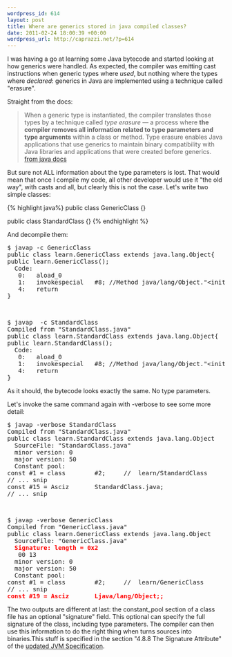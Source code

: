 ```yaml
--- 
wordpress_id: 614
layout: post
title: Where are generics stored in java compiled classes?
date: 2011-02-24 18:00:39 +00:00
wordpress_url: http://caprazzi.net/?p=614
---
```

I was having a go at learning some Java bytecode and started looking at how generics were handled. As expected, the compiler was emitting cast instructions when generic types where _used_, but nothing where the types where _declared_: generics in&nbsp;Java&nbsp;are implemented using a&nbsp;technique&nbsp;called "erasure". 

Straight from the docs:

> When a generic type is instantiated, the compiler translates those types by a technique called&nbsp;_type erasure_ — a process where **the compiler removes all information 
> related to type parameters and type arguments**  within a class or method. Type erasure enables Java applications that 
> use generics to maintain binary compatibility with Java libraries and applications that were created before generics. 
> [from java docs](http://download.oracle.com/javase/tutorial/java/generics/erasure.html)

But sure not ALL information about the type parameters is lost. That would mean that once I compile my code, all other developer would use it "the old way", with casts and all, but clearly this is not the case. Let's write two simple classes:

{% highlight java%}
public class GenericClass<T> {}

public class StandardClass {}
{% endhighlight %}

And decompile them:

<pre class="terminal">
$ javap -c GenericClass
public class learn.GenericClass extends java.lang.Object{
public learn.GenericClass();
  Code:
   0:   aload_0
   1:   invokespecial   #8; //Method java/lang/Object."&lt;init>":()V
   4:   return
}
</pre>

<br/>
<pre class="terminal">
$ javap  -c StandardClass
Compiled from "StandardClass.java"
public class learn.StandardClass extends java.lang.Object{
public learn.StandardClass();
  Code:
   0:   aload_0
   1:   invokespecial   #8; //Method java/lang/Object."&lt;init>":()V
   4:   return
}
</pre>

As it should, the bytecode looks exactly the same. No type parameters.

Let's invoke the same command again with -verbose to see some more detail:

<pre class="terminal">
$ javap -verbose StandardClass
Compiled from "StandardClass.java"
public class learn.StandardClass extends java.lang.Object
  SourceFile: "StandardClass.java"
  minor version: 0
  major version: 50
  Constant pool:
const #1 = class        #2;     //  learn/StandardClass
// ... snip
const #15 = Asciz       StandardClass.java;
// ... snip
</pre>
<br/>

<pre class="terminal">
$ javap -verbose GenericClass
Compiled from "GenericClass.java"
public class learn.GenericClass extends java.lang.Object
  SourceFile: "GenericClass.java"
  <strong style="color:red">Signature: length = 0x2</strong>
   00 13
  minor version: 0
  major version: 50
  Constant pool:
const #1 = class        #2;     //  learn/GenericClass
// ... snip
<strong style="color:red">const #19 = Asciz       <T:Ljava/lang/Object;>Ljava/lang/Object;;</strong>
</pre>

The two outputs are different at last: the constant_pool section of a class file has an optional "signature" field. This optional can specify the full signature of the class, including type parameters. The compiler can then use this information to do the right thing when turns sources into binaries.This stuff is specified in the section "4.8.8 The Signature Attribute" of the [updated JVM Specification](http://java.sun.com/docs/books/jvms/second_edition/jvms-clarify.html). 
